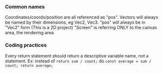 ### Common names

Coordinates/coords/position are all referenced as "pos".
Vectors will always be named by their dimensions, eg Vec2, Vec3.
"pos" will always be in "Vec2" form (This is a 2D project)
"Screen" is referring ONLY to the canvas area, the rendering area.

### Coding practices

Every return statement should return a descriptive variable name, not a statement.
Ex: instead of
`return sum / count;`
do
`const average = sum / count; return average;`
